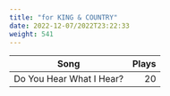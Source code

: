 ```yaml
---
title: "for KING & COUNTRY"
date: 2022-12-07/2022T23:22:33
weight: 541
---
```




 Song | Plays 
----- | -----:
Do You Hear What I Hear? | 20
